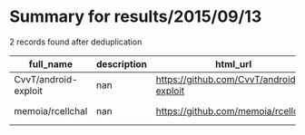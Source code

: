 
# Summary for results/2015/09/13
    
2 records found after deduplication

| full_name | description | html_url | matched_list | matched_count | pushed_at | size | stargazers_count | language | forks_count | vul_ids |
|----------------------|---------------|-----------------------------------------|----------------|-----------------|---------------------------|--------|--------------------|------------|---------------|-----------|
| CvvT/android-exploit | nan | https://github.com/CvvT/android-exploit | ['exploit'] | 1 | 2015-09-13 15:46:26+00:00 | 142 | 1 | C | 8 | [] |
| memoia/rcellchal | nan | https://github.com/memoia/rcellchal | ['rce'] | 1 | 2015-09-13 03:08:11+00:00 | 852 | 0 | Python | 0 | [] |
